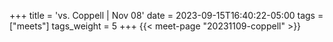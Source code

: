 +++
title = 'vs. Coppell | Nov 08'
date = 2023-09-15T16:40:22-05:00
tags = ["meets"]
tags_weight = 5
+++
{{< meet-page "20231109-coppell" >}}